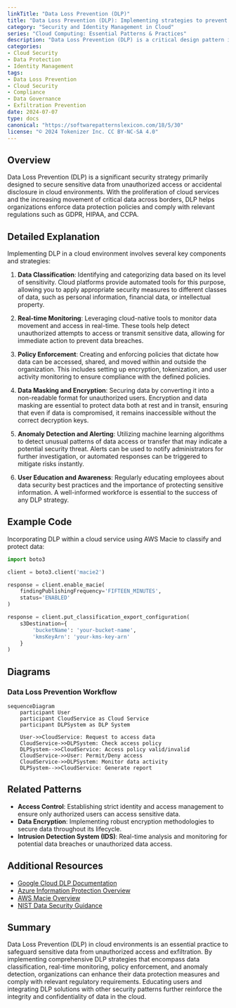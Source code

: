 ```yaml
---
linkTitle: "Data Loss Prevention (DLP)"
title: "Data Loss Prevention (DLP): Implementing strategies to prevent unauthorized data exfiltration"
category: "Security and Identity Management in Cloud"
series: "Cloud Computing: Essential Patterns & Practices"
description: "Data Loss Prevention (DLP) is a critical design pattern in cloud computing that focuses on protecting sensitive data from unauthorized access and exfiltration by implementing strategic monitoring, classification, and protection measures."
categories:
- Cloud Security
- Data Protection
- Identity Management
tags:
- Data Loss Prevention
- Cloud Security
- Compliance
- Data Governance
- Exfiltration Prevention
date: 2024-07-07
type: docs
canonical: "https://softwarepatternslexicon.com/18/5/30"
license: "© 2024 Tokenizer Inc. CC BY-NC-SA 4.0"
---
```


## Overview

Data Loss Prevention (DLP) is a significant security strategy primarily designed to secure sensitive data from unauthorized access or accidental disclosure in cloud environments. With the proliferation of cloud services and the increasing movement of critical data across borders, DLP helps organizations enforce data protection policies and comply with relevant regulations such as GDPR, HIPAA, and CCPA.

## Detailed Explanation

Implementing DLP in a cloud environment involves several key components and strategies:

1. **Data Classification**: Identifying and categorizing data based on its level of sensitivity. Cloud platforms provide automated tools for this purpose, allowing you to apply appropriate security measures to different classes of data, such as personal information, financial data, or intellectual property.

2. **Real-time Monitoring**: Leveraging cloud-native tools to monitor data movement and access in real-time. These tools help detect unauthorized attempts to access or transmit sensitive data, allowing for immediate action to prevent data breaches.

3. **Policy Enforcement**: Creating and enforcing policies that dictate how data can be accessed, shared, and moved within and outside the organization. This includes setting up encryption, tokenization, and user activity monitoring to ensure compliance with the defined policies.

4. **Data Masking and Encryption**: Securing data by converting it into a non-readable format for unauthorized users. Encryption and data masking are essential to protect data both at rest and in transit, ensuring that even if data is compromised, it remains inaccessible without the correct decryption keys.

5. **Anomaly Detection and Alerting**: Utilizing machine learning algorithms to detect unusual patterns of data access or transfer that may indicate a potential security threat. Alerts can be used to notify administrators for further investigation, or automated responses can be triggered to mitigate risks instantly.

6. **User Education and Awareness**: Regularly educating employees about data security best practices and the importance of protecting sensitive information. A well-informed workforce is essential to the success of any DLP strategy.

## Example Code

Incorporating DLP within a cloud service using AWS Macie to classify and protect data:

```python
import boto3

client = boto3.client('macie2')

response = client.enable_macie(
    findingPublishingFrequency='FIFTEEN_MINUTES',
    status='ENABLED'
)

response = client.put_classification_export_configuration(
    s3Destination={
        'bucketName': 'your-bucket-name',
        'kmsKeyArn': 'your-kms-key-arn'
    }
)
```

## Diagrams

### Data Loss Prevention Workflow

```mermaid
sequenceDiagram
    participant User
    participant CloudService as Cloud Service
    participant DLPSystem as DLP System

    User->>CloudService: Request to access data
    CloudService->>DLPSystem: Check access policy
    DLPSystem-->>CloudService: Access policy valid/invalid
    CloudService->>User: Permit/Deny access
    CloudService->>DLPSystem: Monitor data activity
    DLPSystem-->>CloudService: Generate report
```

## Related Patterns

- **Access Control**: Establishing strict identity and access management to ensure only authorized users can access sensitive data.
- **Data Encryption**: Implementing robust encryption methodologies to secure data throughout its lifecycle.
- **Intrusion Detection System (IDS)**: Real-time analysis and monitoring for potential data breaches or unauthorized data access.

## Additional Resources

- [Google Cloud DLP Documentation](https://cloud.google.com/dlp/docs)
- [Azure Information Protection Overview](https://learn.microsoft.com/en-us/azure/information-protection/)
- [AWS Macie Overview](https://aws.amazon.com/macie/)
- [NIST Data Security Guidance](https://www.nist.gov/)

## Summary

Data Loss Prevention (DLP) in cloud environments is an essential practice to safeguard sensitive data from unauthorized access and exfiltration. By implementing comprehensive DLP strategies that encompass data classification, real-time monitoring, policy enforcement, and anomaly detection, organizations can enhance their data protection measures and comply with relevant regulatory requirements. Educating users and integrating DLP solutions with other security patterns further reinforce the integrity and confidentiality of data in the cloud.

